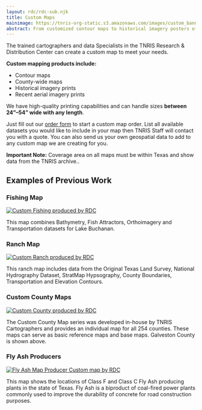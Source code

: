 ```yaml
---
layout: rdc/rdc-sub.njk
title: Custom Maps
mainimage: https://tnris-org-static.s3.amazonaws.com/images/custom_banner.jpg
abstract: From customized contour maps to historical imagery posters of your hometown, we can make the map you’re looking for.
---
```


<p class="lead">The trained cartographers and data Specialists in the TNRIS Research & Distribution Center can create a custom map to meet your needs.</p>

<p class="lead"><strong>Custom mapping products include:</strong>
<ul class="lead">
<li>Contour maps</li>
<li>County-wide maps</li>
<li>Historical imagery prints</li>
<li>Recent aerial imagery prints</li></ul>
</p>


<p class="lead">We have high-quality printing capabilities and can handle sizes <strong>between 24”–54” wide with any length</strong>.</p>

<p class="lead">Just fill out our <a href="/order-map">order form</a> to start a custom map order. List all available datasets you would like to include in your map then TNRIS Staff will contact you with a quote. You can also send us your own geospatial data to add to any custom map we are creating for you.</p>

<div class="bs-callout bs-callout-info"><strong>Important Note:</strong> Coverage area on all maps must be within Texas and show data from the TNRIS archive.. </div>

## Examples of Previous Work
<div class="row">

<div class="col-md-4">
<h3>Fishing Map</h3>
<a href="https://tnris-org-static.s3.amazonaws.com/images/custom_fishing_map.jpg"  data-toggle="lightbox" data-gallery="example-gallery" data-title="Custom Fishing Map">
<img src="https://tnris-org-static.s3.amazonaws.com/images/custom_fishing_map_th.jpg" class="thumbnail custom-map-thumb img-responsive" alt="Custom Fishing produced by RDC">
</a>

<p>This map combines Bathymetry, Fish Attractors, Orthoimagery and Transportation datasets for Lake Buchanan.</p>
</div>

<div class="col-md-4">
<h3>Ranch Map</h3>

<a href="https://tnris-org-static.s3.amazonaws.com/images/custom_ranch_map.jpg"  data-toggle="lightbox" data-gallery="example-gallery" data-title="Custom Ranch Map">
<img src="https://tnris-org-static.s3.amazonaws.com/images/custom_ranch_map_th.jpg" class="thumbnail custom-map-thumb img-responsive" alt="Custom Ranch produced by RDC">
</a>

<p>This ranch map includes data from the Original Texas Land Survey, National Hydrography Dataset, StratMap Hypsography, County Boundaries, Transportation and Elevation Contours.</p>
</div>


<div class="col-md-4">
<h3>Custom County Maps</h3>
<a href="https://tnris-org-static.s3.amazonaws.com/images/galveston_county_custom_map.jpg"  data-toggle="lightbox" data-gallery="example-gallery" data-title="Custom County Map">
<img src="https://tnris-org-static.s3.amazonaws.com/images/galveston_county_custom_map_th.jpg" class="thumbnail custom-map-thumb img-responsive" alt="Custom County produced by RDC">
</a>
<p>The Custom County Map series was developed in-house by TNRIS Cartographers and provides an individual map for all 254 counties. These maps can serve as basic reference maps and base maps. Galveston County is shown above.</p>
</div>

<div class="col-md-4">
<h3>Fly Ash Producers</h3>
<a href="https://tnris-org-static.s3.amazonaws.com/images/flyash_custom_map.jpg"  data-toggle="lightbox" data-gallery="example-gallery" data-title="Map of Fly Ash Producers">
<img src="https://tnris-org-static.s3.amazonaws.com/images/flyash_custom_map_th.jpg" class="thumbnail custom-map-thumb img-responsive" alt="Fly Ash Map Producer Custom map by RDC">
</a>
<p>This map shows the locations of Class F and Class C Fly Ash producing plants in the state of Texas. Fly Ash is a biproduct of coal-fired power plants commonly used to improve the durability of concrete for road construction purposes.</p>
</div>



</div>
